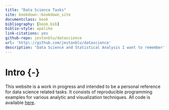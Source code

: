 ```yaml
---
title: "Data Science Tasks"
site: bookdown::bookdown_site
documentclass: book
bibliography: [book.bib]
biblio-style: apalike
link-citations: yes
github-repo: jestonblu/datascience
url: 'http\://github.com/jestonblu/datascience'
description: "Data Science and Statistical Analysis I want to remember"
---
```


# Intro {-}

This website is a work in progress and intended to be a personal reference for data science related tasks. It consists of reproducible programming examples for various analytic and visualization techniques. All code is available [here](https://github.com/JestonBlu/DataScience).
